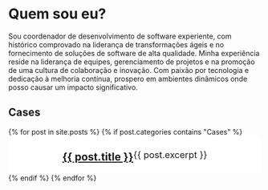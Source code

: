 # Quem sou eu?

Sou coordenador de desenvolvimento de software experiente, com histórico comprovado na liderança de transformações ágeis e no fornecimento de soluções de software de alta qualidade. Minha experiência reside na liderança de equipes, gerenciamento de projetos e na promoção de uma cultura de colaboração e inovação. Com paixão por tecnologia e dedicação à melhoria contínua, prospero em ambientes dinâmicos onde posso causar um impacto significativo.

## Cases

<!-- Link Swiper's CSS -->
<link rel="stylesheet" href="https://cdn.jsdelivr.net/npm/swiper@11/swiper-bundle.min.css" />
<!-- Demo styles -->
<style>
    html,
    body {
      position: relative;
      height: 100%;
    }

    body {
      background: #eee;
      font-family: Helvetica Neue, Helvetica, Arial, sans-serif;
      font-size: 14px;
      color: #000;
      margin: 0;
      padding: 0;
    }

    .swiper {
      width: 100%;
      height: 100%;
    }

    .swiper-slide {
      text-align: center;
      font-size: 18px;
      background: #fff;
      display: flex;
      justify-content: center;
      align-items: center;
    }

    .swiper-slide img {
      display: block;
      width: 100%;
      height: 100%;
      object-fit: cover;
    }
</style>
<!-- Swiper -->

<div class="swiper mySwiper">
    <div class="swiper-wrapper">
        {% for post in site.posts %}
        {% if post.categories contains "Cases" %}
            <div class="swiper-slide">
                <h3><a href="{{ post.url }}">{{ post.title }}</a></h3>
                {{ post.excerpt }}
            </div>
        {% endif %}
        {% endfor %}
    </div>
    <div class="swiper-button-next"></div>
    <div class="swiper-button-prev"></div>
    <div class="swiper-pagination"></div>
</div>
<!-- Swiper JS -->
<script src="https://cdn.jsdelivr.net/npm/swiper@11/swiper-bundle.min.js"></script>
<!-- Initialize Swiper -->
<script>
    var swiper = new Swiper(".mySwiper", {
        spaceBetween: 30,
        centeredSlides: true,
        autoplay: {
            delay: 5000,
            disableOnInteraction: false,
        },
        pagination: {
            el: ".swiper-pagination",
            clickable: true,
        },
        navigation: {
            nextEl: ".swiper-button-next",
            prevEl: ".swiper-button-prev",
        },
    });
</script>


    <link rel="canonical" href="https://getbootstrap.com/docs/5.3/examples/features/">

    

    <link rel="stylesheet" href="https://cdn.jsdelivr.net/npm/@docsearch/css@3">

<link href="/docs/5.3/dist/css/bootstrap.min.css" rel="stylesheet" integrity="sha384-QWTKZyjpPEjISv5WaRU9OFeRpok6YctnYmDr5pNlyT2bRjXh0JMhjY6hW+ALEwIH" crossorigin="anonymous">

<div class="container px-4 py-5" id="custom-cards">
    <h2 class="pb-2 border-bottom">Custom cards</h2>

    <div class="row row-cols-1 row-cols-lg-3 align-items-stretch g-4 py-5">
      <div class="col">
        <div class="card card-cover h-100 overflow-hidden text-bg-dark rounded-4 shadow-lg" style="background-image: url('unsplash-photo-1.jpg');">
          <div class="d-flex flex-column h-100 p-5 pb-3 text-white text-shadow-1">
            <h3 class="pt-5 mt-5 mb-4 display-6 lh-1 fw-bold">Short title, long jacket</h3>
            <ul class="d-flex list-unstyled mt-auto">
              <li class="me-auto">
                <img src="https://github.com/twbs.png" alt="Bootstrap" width="32" height="32" class="rounded-circle border border-white">
              </li>
              <li class="d-flex align-items-center me-3">
                <svg class="bi me-2" width="1em" height="1em"><use xlink:href="#geo-fill"></use></svg>
                <small>Earth</small>
              </li>
              <li class="d-flex align-items-center">
                <svg class="bi me-2" width="1em" height="1em"><use xlink:href="#calendar3"></use></svg>
                <small>3d</small>
              </li>
            </ul>
          </div>
        </div>
      </div>

      <div class="col">
        <div class="card card-cover h-100 overflow-hidden text-bg-dark rounded-4 shadow-lg" style="background-image: url('unsplash-photo-2.jpg');">
          <div class="d-flex flex-column h-100 p-5 pb-3 text-white text-shadow-1">
            <h3 class="pt-5 mt-5 mb-4 display-6 lh-1 fw-bold">Much longer title that wraps to multiple lines</h3>
            <ul class="d-flex list-unstyled mt-auto">
              <li class="me-auto">
                <img src="https://github.com/twbs.png" alt="Bootstrap" width="32" height="32" class="rounded-circle border border-white">
              </li>
              <li class="d-flex align-items-center me-3">
                <svg class="bi me-2" width="1em" height="1em"><use xlink:href="#geo-fill"></use></svg>
                <small>Pakistan</small>
              </li>
              <li class="d-flex align-items-center">
                <svg class="bi me-2" width="1em" height="1em"><use xlink:href="#calendar3"></use></svg>
                <small>4d</small>
              </li>
            </ul>
          </div>
        </div>
      </div>

      <div class="col">
        <div class="card card-cover h-100 overflow-hidden text-bg-dark rounded-4 shadow-lg" style="background-image: url('unsplash-photo-3.jpg');">
          <div class="d-flex flex-column h-100 p-5 pb-3 text-shadow-1">
            <h3 class="pt-5 mt-5 mb-4 display-6 lh-1 fw-bold">Another longer title belongs here</h3>
            <ul class="d-flex list-unstyled mt-auto">
              <li class="me-auto">
                <img src="https://github.com/twbs.png" alt="Bootstrap" width="32" height="32" class="rounded-circle border border-white">
              </li>
              <li class="d-flex align-items-center me-3">
                <svg class="bi me-2" width="1em" height="1em"><use xlink:href="#geo-fill"></use></svg>
                <small>California</small>
              </li>
              <li class="d-flex align-items-center">
                <svg class="bi me-2" width="1em" height="1em"><use xlink:href="#calendar3"></use></svg>
                <small>5d</small>
              </li>
            </ul>
          </div>
        </div>
      </div>
    </div>
  </div>
